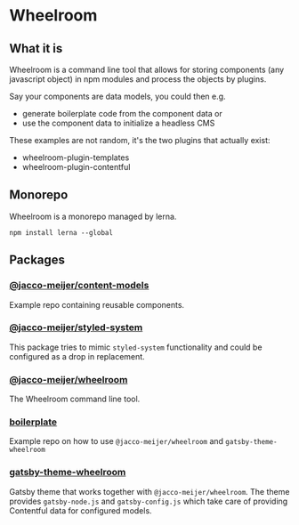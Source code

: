 # Wheelroom

## What it is

Wheelroom is a command line tool that allows for storing components (any
javascript object) in npm modules and process the objects by plugins.

Say your components are data models, you could then e.g.

- generate boilerplate code from the component data or
- use the component data to initialize a headless CMS

These examples are not random, it's the two plugins that actually exist:

- wheelroom-plugin-templates
- wheelroom-plugin-contentful


## Monorepo

Wheelroom is a monorepo managed by lerna.

```
npm install lerna --global
```


## Packages

### [@jacco-meijer/content-models](./packages/@jacco-meijer/content-models/README.md)

Example repo containing reusable components.


### [@jacco-meijer/styled-system](./packages/@jacco-meijer/styled-system/README.md)

This package tries to mimic `styled-system` functionality and could be configured
as a drop in replacement.


### [@jacco-meijer/wheelroom](./packages/@jacco-meijer/wheelroom/README.md)

The Wheelroom command line tool.


### [boilerplate](./packages/boilerplate/README.md)

Example repo on how to use `@jacco-meijer/wheelroom` and `gatsby-theme-wheelroom`


### [gatsby-theme-wheelroom](./packages/gatsby-theme-wheelroom/README.md)

Gatsby theme that works together with `@jacco-meijer/wheelroom`. The theme
provides `gatsby-node.js` and `gatsby-config.js` which take care of providing
Contentful data for configured models.
